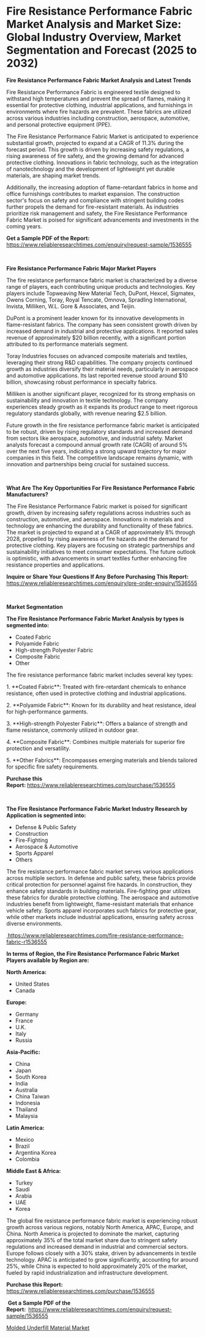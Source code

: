 <p><h1>Fire Resistance Performance Fabric Market Analysis and Market Size: Global Industry Overview, Market Segmentation and Forecast (2025 to 2032)</h1></p><p><strong>Fire Resistance Performance Fabric Market Analysis and Latest Trends</strong></p>
<p><p>Fire Resistance Performance Fabric is engineered textile designed to withstand high temperatures and prevent the spread of flames, making it essential for protective clothing, industrial applications, and furnishings in environments where fire hazards are prevalent. These fabrics are utilized across various industries including construction, aerospace, automotive, and personal protective equipment (PPE).</p><p>The Fire Resistance Performance Fabric Market is anticipated to experience substantial growth, projected to expand at a CAGR of 11.3% during the forecast period. This growth is driven by increasing safety regulations, a rising awareness of fire safety, and the growing demand for advanced protective clothing. Innovations in fabric technology, such as the integration of nanotechnology and the development of lightweight yet durable materials, are shaping market trends.</p><p>Additionally, the increasing adoption of flame-retardant fabrics in home and office furnishings contributes to market expansion. The construction sector's focus on safety and compliance with stringent building codes further propels the demand for fire-resistant materials. As industries prioritize risk management and safety, the Fire Resistance Performance Fabric Market is poised for significant advancements and investments in the coming years.</p></p>
<p><strong>Get a Sample PDF of the Report:&nbsp;</strong> <a href="https://www.reliableresearchtimes.com/enquiry/request-sample/1536555?utm_campaign=3316&utm_medium=2&utm_source=Github&utm_content=ia&utm_term=03042025&utm_id=fire-resistance-performance-fabric">https://www.reliableresearchtimes.com/enquiry/request-sample/1536555</a></p>
<p>&nbsp;</p>
<p><strong>Fire Resistance Performance Fabric Major Market Players</strong></p>
<p><p>The fire resistance performance fabric market is characterized by a diverse range of players, each contributing unique products and technologies. Key players include Topweaving New Material Tech, DuPont, Hexcel, Sigmatex, Owens Corning, Toray, Royal Tencate, Omnova, Spradling International, Invista, Milliken, W.L. Gore & Associates, and Teijin.</p><p>DuPont is a prominent leader known for its innovative developments in flame-resistant fabrics. The company has seen consistent growth driven by increased demand in industrial and protective applications. It reported sales revenue of approximately $20 billion recently, with a significant portion attributed to its performance materials segment.</p><p>Toray Industries focuses on advanced composite materials and textiles, leveraging their strong R&D capabilities. The company projects continued growth as industries diversify their material needs, particularly in aerospace and automotive applications. Its last reported revenue stood around $10 billion, showcasing robust performance in specialty fabrics.</p><p>Milliken is another significant player, recognized for its strong emphasis on sustainability and innovation in textile technology. The company experiences steady growth as it expands its product range to meet rigorous regulatory standards globally, with revenue nearing $2.5 billion.</p><p>Future growth in the fire resistance performance fabric market is anticipated to be robust, driven by rising regulatory standards and increased demand from sectors like aerospace, automotive, and industrial safety. Market analysts forecast a compound annual growth rate (CAGR) of around 5% over the next five years, indicating a strong upward trajectory for major companies in this field. The competitive landscape remains dynamic, with innovation and partnerships being crucial for sustained success.</p></p>
<p>&nbsp;</p>
<p><strong>What Are The Key Opportunities For Fire Resistance Performance Fabric Manufacturers?</strong></p>
<p><p>The Fire Resistance Performance Fabric market is poised for significant growth, driven by increasing safety regulations across industries such as construction, automotive, and aerospace. Innovations in materials and technology are enhancing the durability and functionality of these fabrics. The market is projected to expand at a CAGR of approximately 8% through 2028, propelled by rising awareness of fire hazards and the demand for protective clothing. Key players are focusing on strategic partnerships and sustainability initiatives to meet consumer expectations. The future outlook is optimistic, with advancements in smart textiles further enhancing fire resistance properties and applications.</p></p>
<p><strong>Inquire or Share Your Questions If Any Before Purchasing This Report:</strong> <a href="https://www.reliableresearchtimes.com/enquiry/pre-order-enquiry/1536555?utm_campaign=3316&utm_medium=2&utm_source=Github&utm_content=ia&utm_term=03042025&utm_id=fire-resistance-performance-fabric">https://www.reliableresearchtimes.com/enquiry/pre-order-enquiry/1536555</a></p>
<p>&nbsp;</p>
<p><strong>Market Segmentation</strong></p>
<p><strong>The Fire Resistance Performance Fabric Market Analysis by types is segmented into:</strong></p>
<p><ul><li>Coated Fabric</li><li>Polyamide Fabric</li><li>High-strength Polyester Fabric</li><li>Composite Fabric</li><li>Other</li></ul></p>
<p><p>The fire resistance performance fabric market includes several key types: </p><p>1. **Coated Fabric**: Treated with fire-retardant chemicals to enhance resistance, often used in protective clothing and industrial applications. </p><p>2. **Polyamide Fabric**: Known for its durability and heat resistance, ideal for high-performance garments. </p><p>3. **High-strength Polyester Fabric**: Offers a balance of strength and flame resistance, commonly utilized in outdoor gear. </p><p>4. **Composite Fabric**: Combines multiple materials for superior fire protection and versatility. </p><p>5. **Other Fabrics**: Encompasses emerging materials and blends tailored for specific fire safety requirements.</p></p>
<p><strong>Purchase this Report:&nbsp;</strong><a href="https://www.reliableresearchtimes.com/purchase/1536555?utm_campaign=3316&utm_medium=2&utm_source=Github&utm_content=ia&utm_term=03042025&utm_id=fire-resistance-performance-fabric">https://www.reliableresearchtimes.com/purchase/1536555</a></p>
<p>&nbsp;</p>
<p><strong>The Fire Resistance Performance Fabric Market Industry Research by Application is segmented into:</strong></p>
<p><ul><li>Defense & Public Safety</li><li>Construction</li><li>Fire-Fighting</li><li>Aerospace & Automotive</li><li>Sports Apparel</li><li>Others</li></ul></p>
<p><p>The fire resistance performance fabric market serves various applications across multiple sectors. In defense and public safety, these fabrics provide critical protection for personnel against fire hazards. In construction, they enhance safety standards in building materials. Fire-fighting gear utilizes these fabrics for durable protective clothing. The aerospace and automotive industries benefit from lightweight, flame-resistant materials that enhance vehicle safety. Sports apparel incorporates such fabrics for protective gear, while other markets include industrial applications, ensuring safety across diverse environments.</p></p>
<p><a href="https://www.reliableresearchtimes.com/fire-resistance-performance-fabric-r1536555?utm_campaign=3316&utm_medium=2&utm_source=Github&utm_content=ia&utm_term=03042025&utm_id=fire-resistance-performance-fabric">&nbsp;https://www.reliableresearchtimes.com/fire-resistance-performance-fabric-r1536555</a></p>
<p><strong>In terms of Region, the Fire Resistance Performance Fabric Market Players available by Region are:</strong></p>
<p>
    <p> <strong> North America: </strong>
        <ul>
            <li>United States</li>
            <li>Canada</li>
        </ul>
        </p> 
    <p> <strong> Europe: </strong>
        <ul>
            <li>Germany</li>
            <li>France</li>
            <li>U.K.</li>
            <li>Italy</li>
            <li>Russia</li>
        </ul>
        </p> 
    <p> <strong> Asia-Pacific: </strong>
        <ul>
            <li>China</li>
            <li>Japan</li>
            <li>South Korea</li>
            <li>India</li>
            <li>Australia</li>
            <li>China Taiwan</li>
            <li>Indonesia</li>
            <li>Thailand</li>
            <li>Malaysia</li>
        </ul>
        </p> 
    <p> <strong> Latin America: </strong>
        <ul>
            <li>Mexico</li>
            <li>Brazil</li>
            <li>Argentina Korea</li>
            <li>Colombia</li>
        </ul>
        </p> 
    <p> <strong> Middle East & Africa: </strong>
        <ul>
            <li>Turkey</li>
            <li>Saudi</li>
            <li>Arabia</li>
            <li>UAE</li>
            <li>Korea</li>
        </ul>
    </p>
    </p>
<p><p>The global fire resistance performance fabric market is experiencing robust growth across various regions, notably North America, APAC, Europe, and China. North America is projected to dominate the market, capturing approximately 35% of the total market share due to stringent safety regulations and increased demand in industrial and commercial sectors. Europe follows closely with a 30% stake, driven by advancements in textile technology. APAC is anticipated to grow significantly, accounting for around 25%, while China is expected to hold approximately 20% of the market, fueled by rapid industrialization and infrastructure development.</p></p>
<p><strong>Purchase this Report: </strong><a href="https://www.reliableresearchtimes.com/purchase/1536555?utm_campaign=3316&utm_medium=2&utm_source=Github&utm_content=ia&utm_term=03042025&utm_id=fire-resistance-performance-fabric">https://www.reliableresearchtimes.com/purchase/1536555</a></p>
<p>&nbsp;<strong>Get a Sample PDF of the Report:&nbsp;&nbsp;</strong><a href="https://www.reliableresearchtimes.com/enquiry/request-sample/1536555?utm_campaign=3316&utm_medium=2&utm_source=Github&utm_content=ia&utm_term=03042025&utm_id=fire-resistance-performance-fabric">https://www.reliableresearchtimes.com/enquiry/request-sample/1536555</a></p>
<p><strong></strong></p>
<p><p><a href="https://github.com/duscarajlha/Market-Research-Report-List-1/blob/main/molded-underfill-material-market.md?utm_campaign=3316&utm_medium=2&utm_source=Github&utm_content=ia&utm_term=03042025&utm_id=fire-resistance-performance-fabric">Molded Underfill Material Market</a></p></p>